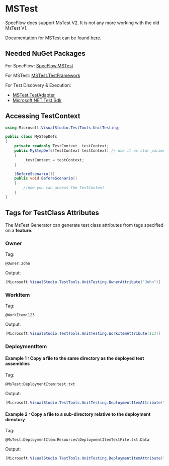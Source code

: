 # MSTest

SpecFlow does support MsTest V2. It is not any more working with the old MsTest V1.

Documentation for MSTest can be found [here](https://docs.microsoft.com/en-us/visualstudio/test/unit-test-your-code?view=vs-2019).

## Needed NuGet Packages

For SpecFlow: [SpecFlow.MSTest](https://www.nuget.org/packages/SpecFlow.MSTest/)  

For MSTest: [MSTest.TestFramework](https://www.nuget.org/packages/MSTest.TestFramework/)  

For Test Discovery & Execution:

- [MSTest.TestAdapter](https://www.nuget.org/packages/MSTest.TestAdapter/)
- [Microsoft.NET.Test.Sdk](https://www.nuget.org/packages/Microsoft.NET.Test.Sdk)

## Accessing TestContext

``` csharp
using Microsoft.VisualStudio.TestTools.UnitTesting;

public class MyStepDefs
{
    private readonly TestContext _testContext;
    public MyStepDefs(TestContext testContext) // use it as ctor parameter
    { 
        _testContext = testContext;
    }

    [BeforeScenario()]
    public void BeforeScenario()
    {
        //now you can access the TestContext
    } 
}
```

## Tags for TestClass Attributes

The MsTest Generator can generate test class attributes from tags specified on a **feature**.

### Owner

Tag:

``` gherkin
@Owner:John
```

Output:

``` csharp
[Microsoft.VisualStudio.TestTools.UnitTesting.OwnerAttribute("John")]
```

### WorkItem

Tag:

``` gherkin
@WorkItem:123
```

Output:

``` csharp
[Microsoft.VisualStudio.TestTools.UnitTesting.WorkItemAttribute(123)]
```

### DeploymentItem

#### Example 1 : Copy a file to the same directory as the deployed test assemblies

Tag:

``` gherkin
@MsTest:DeploymentItem:test.txt
```

Output:

``` csharp
[Microsoft.VisualStudio.TestTools.UnitTesting.DeploymentItemAttribute("test.txt")]
```

#### Example 2 : Copy a file to a sub-directory relative to the deployment directory

Tag:

``` gherkin
@MsTest:DeploymentItem:Resources\DeploymentItemTestFile.txt:Data
```

Output:

``` csharp
[Microsoft.VisualStudio.TestTools.UnitTesting.DeploymentItemAttribute("Resources\\DeploymentItemTestFile.txt", "Data")]
```

